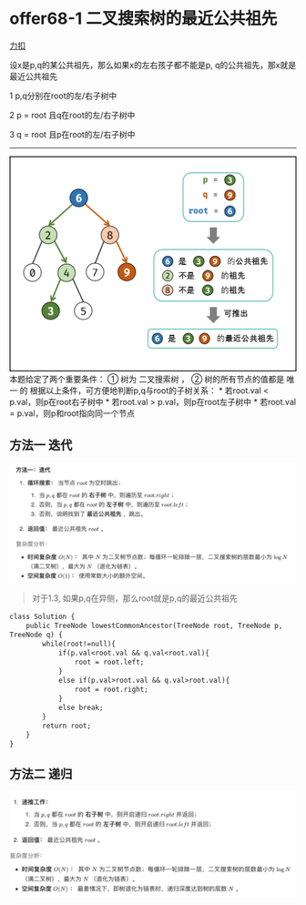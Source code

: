 # offer68-1 二叉搜索树的最近公共祖先
[力扣](https://leetcode-cn.com/problems/er-cha-sou-suo-shu-de-zui-jin-gong-gong-zu-xian-lcof/)

设x是p,q的某公共祖先，那么如果x的左右孩子都不能是p, q的公共祖先，那x就是最近公共祖先

1 p,q分别在root的左/右子树中

2 p = root 且q在root的左/右子树中

3 q = root 且p在root的左/右子树中
- - - -
![](offer68-1%20%E4%BA%8C%E5%8F%89%E6%90%9C%E7%B4%A2%E6%A0%91%E7%9A%84%E6%9C%80%E8%BF%91%E5%85%AC%E5%85%B1%E7%A5%96%E5%85%88/1E0BBC6B-E670-47C1-AA9A-D069001D9190.png)
本题给定了两个重要条件：
	① 树为 二叉搜索树 ，
	② 树的所有节点的值都是 唯一 的
根据以上条件，可方便地判断p,q与root的子树关系：
	* 若root.val < p.val，则p在root右子树中
	* 若root.val > p.val，则p在root左子树中
	* 若root.val = p.val，则p和root指向同一个节点
	

## 方法一 迭代
![](offer68-1%20%E4%BA%8C%E5%8F%89%E6%90%9C%E7%B4%A2%E6%A0%91%E7%9A%84%E6%9C%80%E8%BF%91%E5%85%AC%E5%85%B1%E7%A5%96%E5%85%88/%E6%88%AA%E5%B1%8F2021-03-03%2009.50.34.png)
> 对于1.3, 如果p,q在异侧，那么root就是p,q的最近公共祖先  
```
class Solution {
    public TreeNode lowestCommonAncestor(TreeNode root, TreeNode p, TreeNode q) {
        while(root!=null){
            if(p.val<root.val && q.val<root.val){
                root = root.left;
            }
            else if(p.val>root.val && q.val>root.val){
                root = root.right;
            }
            else break;
        }
        return root;
    }
}
```


## 方法二 递归
![](offer68-1%20%E4%BA%8C%E5%8F%89%E6%90%9C%E7%B4%A2%E6%A0%91%E7%9A%84%E6%9C%80%E8%BF%91%E5%85%AC%E5%85%B1%E7%A5%96%E5%85%88/%E6%88%AA%E5%B1%8F2021-03-03%2010.31.43.png)


